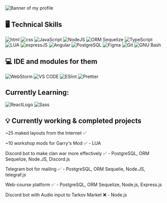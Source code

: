 <img src="https://user-images.githubusercontent.com/92172720/198853758-1ab85666-fb2c-4db0-bdb5-cb5e8a8e09ff.png" alt="Banner of my profile">
<div>
  <h2>🖥 Technical Skills</h1>
  <img src="https://img.shields.io/badge/HTML5-E34F26?style=for-the-badge&logo=html5&logoColor=white" alt="html">
  <img src="https://img.shields.io/badge/CSS3-1572B6?style=for-the-badge&logo=css3&logoColor=white" alt="css">
  <img src="https://img.shields.io/badge/JavaScript-F7DF1E?style=for-the-badge&logo=javascript&logoColor=black" alt="JavaScript">
  <img src="https://img.shields.io/badge/Node.js-43853D?style=for-the-badge&logo=node.js&logoColor=white" alt="NodeJS">
  <img src="https://img.shields.io/badge/Sequelize-52B0E7?style=for-the-badge&logo=Sequelize&logoColor=white" alt="ORM Sequelize">
  <img src="https://img.shields.io/badge/TypeScript-007ACC?style=for-the-badge&logo=typescript&logoColor=white" alt="TypeScript">
  <img src="https://img.shields.io/badge/Lua-2C2D72?style=for-the-badge&logo=lua&logoColor=white" alt="LUA">
  <img src="https://img.shields.io/badge/Express.js-404D59?style=for-the-badge" alt="expressJS">
  <img src="https://img.shields.io/badge/Angular-DD0031?style=for-the-badge&logo=angular&logoColor=white" alt="Angular">
  <img src="https://img.shields.io/badge/PostgreSQL-316192?style=for-the-badge&logo=postgresql&logoColor=white" alt="PostgreSQL">
  <img src="https://img.shields.io/badge/Figma-F24E1E?style=for-the-badge&logo=figma&logoColor=white" alt="Figma">
  <img src="https://img.shields.io/badge/GIT-E44C30?style=for-the-badge&logo=git&logoColor=white" alt="Git">
  <img src="https://img.shields.io/badge/GNU%20Bash-4EAA25?style=for-the-badge&logo=GNU%20Bash&logoColor=white" alt="GNU Bash">
</div>
<div>
  <h2>💻 IDE and modules for them</h2>
  <img src="https://img.shields.io/badge/WebStorm-000000?style=for-the-badge&logo=WebStorm&logoColor=white" alt="WebStorm">
  <img src="https://img.shields.io/badge/Visual_Studio_Code-0078D4?style=for-the-badge&logo=visual%20studio%20code&logoColor=white" alt="VS CODE">
  <img src="https://img.shields.io/badge/eslint-3A33D1?style=for-the-badge&logo=eslint&logoColor=white" alt="ESlint">
  <img src="https://img.shields.io/badge/prettier-1A2C34?style=for-the-badge&logo=prettier&logoColor=F7BA3E" alt="Prettier">
</div>
<div>
  <h2>Currently Learning: </h2>
  <img src="https://img.shields.io/badge/React-20232A?style=for-the-badge&logo=react&logoColor=61DAFB" alt="ReactLogo">
  <img src="https://img.shields.io/badge/Sass-CC6699?style=for-the-badge&logo=sass&logoColor=white" alt="Sass">
</div>
<div>
  <h2>💡 Currently working & completed projects</h2>
  <p>~25 maked layouts from the Internet ✅</p>
  <p>~10 workshop mods for Garry's Mod ✅ - LUA</p>
  <p>Discord bot to make clan war more effectively ✅ - PostgreSQL, ORM Sequelize, Node.JS, Discord.js</p>
  <p>Telegram bot for mailing ✅ - PostgreSQL, ORM Sequelie, Node.JS, telegraf.js</p>
  <p>Web-course platform ✅ - PostgreSQL, ORM Sequelize, Node.js, Express.js</p>
  <p>Discord bot with Audio input to Tarkov Market ❌ - Node.js </p>
</div>
<img src="" alt="">
